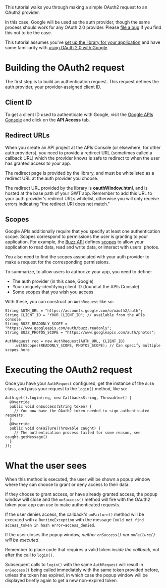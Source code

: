 

This tutorial walks you through making a simple OAuth2 request to an OAuth2 provider.

In this case, Google will be used as the auth provider, though the same process should work for any OAuth 2.0 provider. Please [file a bug](http://code.google.com/p/gwt-oauth2/issues/entry?template=Defect%20report%20from%20user) if you find this not to be the case.

This tutorial assumes you've [set up the library for your application](Setup.md) and have some familiarity with [using OAuth 2.0 with Google](http://code.google.com/apis/accounts/docs/OAuth2.html).

# Building the OAuth2 request #

The first step is to build an authentication request. This request defines the auth provider, your provider-assigned client ID.

## Client ID ##
To get a client ID used to authenticate with Google, visit the [Google APIs Console](http://code.google.com/apis/console) and click on the **API Access** tab.

## Redirect URLs ##

When you create an API project at the APIs Console (or elsewhere, for other auth providers), you need to provide a redirect URL (sometimes called a callback URL) which the provider knows is safe to redirect to when the user has granted access to your app.

The redirect page is provided by the library, and must be whitelisted as a redirect URL at the auth provider you choose.

The redirect URL provided by the library is **oauthWindow.html**, and is hosted at the base path of your GWT app. Remember to add this URL to your auth provider's redirect URLs whitelist, otherwise you will only receive errors indicating "the redirect URI does not match."

## Scopes ##
Google APIs additionally require that you specify at least one authentication scope. Scopes correspond to permissions the user is granting to your application. For example, the [Buzz API](http://code.google.com/apis/buzz/v1/using_rest.html) defines [scopes](http://code.google.com/apis/buzz/v1/using_rest.html#scopes) to allow your application to read data, read and write data, or interact with users' photos.

You also need to find the scopes associated with your auth provider to make a request for the corresponding permissions.

To summarize, to allow users to authorize your app, you need to define:

  * The auth provider (in this case, Google)
  * Your uniquely-identifying client ID (found at the APIs Console)
  * Some scopes that you wish you access

With these, you can construct an `AuthRequest` like so:

```
String AUTH_URL = "https://accounts.google.com/o/oauth2/auth";
String CLIENT_ID = "YOUR_CLIENT_ID"; // available from the APIs console
String BUZZ_READONLY_SCOPE = "https://www.googleapis.com/auth/buzz.readonly";
String BUZZ_PHOTOS_SCOPE = "https://www.googleapis.com/auth/photos";

AuthRequest req = new AuthRequest(AUTH_URL, CLIENT_ID)
    .withScopes(READONLY_SCOPE, PHOTOS_SCOPE); // Can specify multiple scopes here
```

# Executing the OAuth2 request #

Once you have your `AuthRequest` configured, get the instance of the `Auth` class, and pass your request to the `login()` method, like so:

```
Auth.get().login(req, new Callback<String, Throwable>() {
  @Override
  public void onSuccess(String token) {
    // You now have the OAuth2 token needed to sign authenticated requests.
  }
  @Override
  public void onFailure(Throwable caught) {
    // The authentication process failed for some reason, see caught.getMessage()
  }
});
```

# What the user sees #

When this method is executed, the user will be shown a popup window where they can choose to grant or deny access to their data.

If they choose to grant access, or have already granted access, the popup window will close and the `onSuccess()` method will fire with the OAuth2 token your app can use to make authenticated requests.

If the user denies access, the callback's `onFailure()` method will be executed with a `RuntimeException` with the message `Could not find access_token in hash error=access_denied`.

If the user closes the popup window, _neither `onSuccess()` nor `onFailure()` will be executed_.

Remember to place code that requires a valid token _inside the callback_, not after the call to `login()`.

Subsequent calls to `login()` with the same `AuthRequest` will result in `onSuccess()` being called immediately with the same token provided before, unless the token has expired, in which case the popup window will be displayed briefly again to get a new non-expired token.